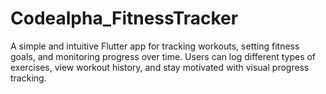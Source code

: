 # Codealpha_FitnessTracker
A simple and intuitive Flutter app for tracking workouts, setting fitness goals, and monitoring progress over time. Users can log different types of exercises, view workout history, and stay motivated with visual progress tracking.
